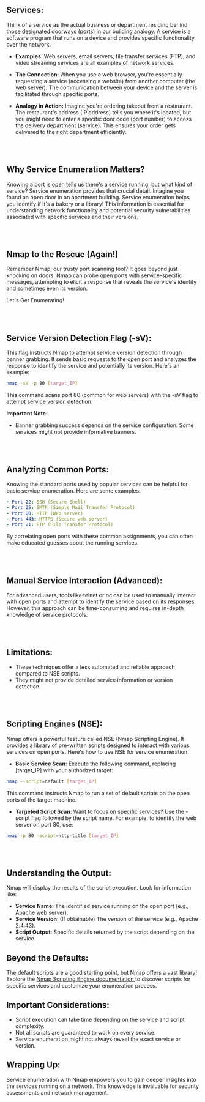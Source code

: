 ## Services:

Think of a service as the actual business or department residing behind those designated doorways (ports) in our building analogy. A service is a software program that runs on a device and provides specific functionality over the network.

- **Examples**: Web servers, email servers, file transfer services (FTP), and video streaming services are all examples of network services.

- **The Connection**: When you use a web browser, you're essentially requesting a service (accessing a website) from another computer (the web server). The communication between your device and the server is facilitated through specific ports.

- **Analogy in Action:**
Imagine you're ordering takeout from a restaurant. The restaurant's address (IP address) tells you where it's located, but you might need to enter a specific door code (port number) to access the delivery department (service). This ensures your order gets delivered to the right department efficiently.


<br><br>



## Why Service Enumeration Matters?

Knowing a port is open tells us there's a service running, but what kind of service?  Service enumeration provides that crucial detail. Imagine you found an open door in an apartment building.  Service enumeration helps you identify if it's a bakery or a library! This information is essential for understanding network functionality and potential security vulnerabilities associated with specific services and their versions.

<br><br>


## Nmap to the Rescue (Again!)

Remember Nmap, our trusty port scanning tool? It goes beyond just knocking on doors. Nmap can probe open ports with service-specific messages, attempting to elicit a response that reveals the service's identity and sometimes even its version.

Let's Get Enumerating!


<br><br>


## Service Version Detection Flag (-sV):

This flag instructs Nmap to attempt service version detection through banner grabbing. It sends basic requests to the open port and analyzes the response to identify the service and potentially its version. Here's an example:

```bash
nmap -sV -p 80 [target_IP]
```

This command scans port 80 (common for web servers) with the -sV flag to attempt service version detection.

**Important Note:**
- Banner grabbing success depends on the service configuration. Some services might not provide informative banners.

<br><br>

## Analyzing Common Ports:

Knowing the standard ports used by popular services can be helpful for basic service enumeration. Here are some examples:

```yaml
- Port 22: SSH (Secure Shell)
- Port 25: SMTP (Simple Mail Transfer Protocol)
- Port 80: HTTP (Web server)
- Port 443: HTTPS (Secure web server)
- Port 21: FTP (File Transfer Protocol)
```
By correlating open ports with these common assignments, you can often make educated guesses about the running services.


<br><br>

## Manual Service Interaction (Advanced):

For advanced users, tools like telnet or nc can be used to manually interact with open ports and attempt to identify the service based on its responses. However, this approach can be time-consuming and requires in-depth knowledge of service protocols.


<br><br>

## Limitations:
- These techniques offer a less automated and reliable approach compared to NSE scripts.
- They might not provide detailed service information or version detection.


<br><br>

## Scripting Engines (NSE):

Nmap offers a powerful feature called NSE (Nmap Scripting Engine). It provides a library of pre-written scripts designed to interact with various services on open ports. Here's how to use NSE for service enumeration:

- **Basic Service Scan**: Execute the following command, replacing [target_IP] with your authorized target:

```bash
nmap --script=default [target_IP]
```

This command instructs Nmap to run a set of default scripts on the open ports of the target machine.

- **Targeted Script Scan**: Want to focus on specific services? Use the -script flag followed by the script name. For example, to identify the web server on port 80, use:

```bash
nmap -p 80 -script=http-title [target_IP]
```

<br><br>

## Understanding the Output:

Nmap will display the results of the script execution. Look for information like:

- **Service Name**: The identified service running on the open port (e.g., Apache web server).
- **Service Version**: (If obtainable) The version of the service (e.g., Apache 2.4.43).
- **Script Output**: Specific details returned by the script depending on the service.


## Beyond the Defaults:

The default scripts are a good starting point, but Nmap offers a vast library! Explore the <a href="https://nmap.org/book/nse-usage.html">Nmap Scripting Engine documentation </a> to discover scripts for specific services and customize your enumeration process.


## Important Considerations:

- Script execution can take time depending on the service and script complexity.
- Not all scripts are guaranteed to work on every service.
- Service enumeration might not always reveal the exact service or version.


## Wrapping Up:

Service enumeration with Nmap empowers you to gain deeper insights into the services running on a network. This knowledge is invaluable for security assessments and network management.